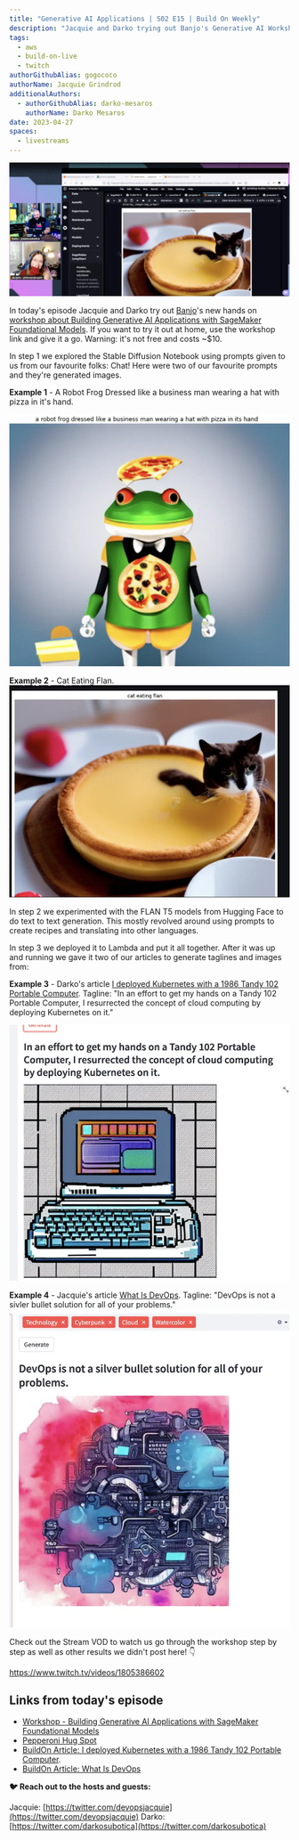 ```yaml
---
title: "Generative AI Applications | S02 E15 | Build On Weekly"
description: "Jacquie and Darko trying out Banjo's Generative AI Workshop"
tags:
  - aws
  - build-on-live
  - twitch
authorGithubAlias: gogococo
authorName: Jacquie Grindrod
additionalAuthors: 
  - authorGithubAlias: darko-mesaros
    authorName: Darko Mesaros
date: 2023-04-27
spaces:
  - livestreams
---
```


![Jacquie & Darko Streaming](images/bows02e15.webp)

In today's episode Jacquie and Darko try out [Banjo](https://twitter.com/banjtheman)'s new hands on [workshop about Building Generative AI Applications with SageMaker Foundational Models](https://catalog.workshops.aws/building-gen-ai-apps-with-found-models/en-US). If you want to try it out at home, use the workshop link and give it a go. Warning: it's not free and costs ~$10.

In step 1 we explored the Stable Diffusion Notebook using prompts given to us from our favourite folks: Chat! Here were two of our favourite prompts and they're generated images.

**Example 1** - A Robot Frog Dressed like a business man wearing a hat with pizza in it's hand.

![Prompt #1: A Robot Frog Dressed like a business man wearing a hat with pizza in it's hand](images/00-robot-frog-with-pizza.webp)

**Example 2** - Cat Eating Flan.
![Prompt #2: cat eating flan](images/01-cat-eating-flan.webp)

In step 2 we experimented with the FLAN T5 models from Hugging Face to do text to text generation. This mostly revolved around using prompts to create recipes and translating into other languages.

In step 3 we deployed it to Lambda and put it all together. After it was up and running we gave it two of our articles to generate taglines and images from:

**Example 3** - Darko's article [I deployed Kubernetes with a 1986 Tandy 102 Portable Computer](/posts/i-deployed-kubernetes-with-a-1986-tandy-102-portable-computer). Tagline: "In an effort to get my hands on a Tandy 102 Portable Computer, I resurrected the concept of cloud computing by deploying Kubernetes on it."

![Prompt #3: Tandy Article Image](images/02-tandy.webp)

**Example 4** - Jacquie's article [What Is DevOps](/concepts/what-is-devops). Tagline: "DevOps is not a sivler bullet solution for all of your problems."
![Prompt #4: What Is DevOps?](images/04-what-is-devops.webp)

Check out the Stream VOD to watch us go through the workshop step by step as well as other results we didn't post here! 👇

https://www.twitch.tv/videos/1805386602

## Links from today's episode

- [Workshop - Building Generative AI Applications with SageMaker Foundational Models](https://catalog.workshops.aws/building-gen-ai-apps-with-found-models/en-US)
- [Pepperoni Hug Spot](https://www.youtube.com/watch?v=qSewd6Iaj6I)
- [BuildOn Article: I deployed Kubernetes with a 1986 Tandy 102 Portable Computer](/posts/i-deployed-kubernetes-with-a-1986-tandy-102-portable-computer).
- [BuildOn Article: What Is DevOps](/concepts/what-is-devops)

**🐦 Reach out to the hosts and guests:**

Jacquie: [https://twitter.com/devopsjacquie](https://twitter.com/devopsjacquie)
Darko: [https://twitter.com/darkosubotica](https://twitter.com/darkosubotica)
